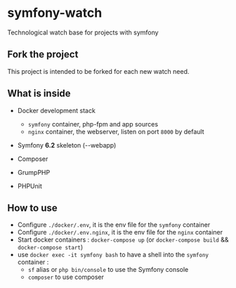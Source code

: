 # symfony-watch
Technological watch base for projects with symfony

## Fork the project

This project is intended to be forked for each new watch need.

## What is inside

- Docker development stack
  
  * `symfony` container, php-fpm and app sources
  * `nginx` container, the webserver, listen on port `8000` by default
    

- Symfony **6.2** skeleton (--webapp)
- Composer
- GrumpPHP
- PHPUnit

## How to use
 
* Configure `./docker/.env`, it is the env file for the `symfony` container
* Configure `./docker/.env.nginx`, it is the env file for the `nginx` container
* Start docker containers : `docker-compose up` (or `docker-compose build` && `docker-compose start`)
* use `docker exec -it symfony bash` to have a shell into the `symfony` container :
    * `sf` alias or `php bin/console` to use the Symfony console
    * `composer` to use composer